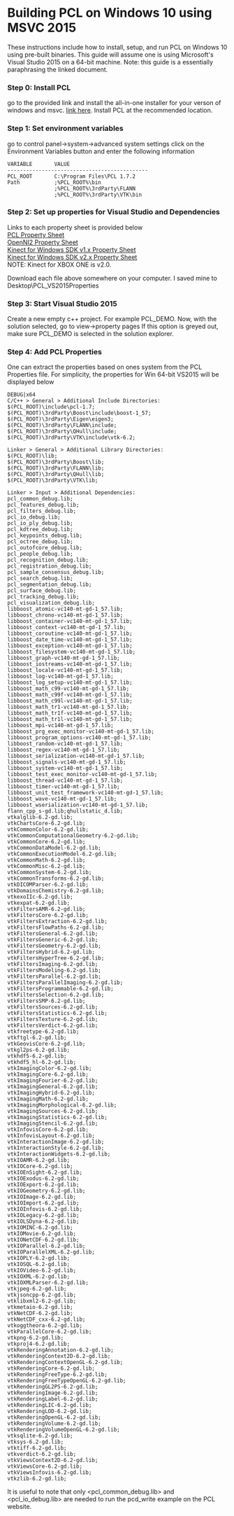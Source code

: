# Building PCL on Windows 10 using MSVC 2015

These instructions include how to install, setup, and run PCL on Windows 10 using pre-built binaries.  This guide will assume one is using Microsoft's Visual Studio 2015 on a 64-bit machine.  Note: this guide is a essentially paraphrasing the linked document.

### Step 0: Install PCL   
go to the provided link and install the all-in-one installer for your verson of windows and msvc. [link here](http://unanancyowen.com/?p=1255&lang=en).  Install PCL at the recommended location.

### Step 1: Set environment variables   
go to control panel->system->advanced system settings
click on the Environment Variables button and enter the following information
```
VARIABLE       VALUE
---------------------------------------------
PCL_ROOT       C:\Program Files\PCL 1.7.2
Path           ;%PCL_ROOT%\bin
               ;%PCL_ROOT%\3rdParty\FLANN
               ;%PCL_ROOT%\3rdParty\VTK\bin
```  

### Step 2: Set up properties for Visual Studio and Dependencies
Links to each property sheet is provided below   
[PCL Property Sheet](https://gist.github.com/UnaNancyOwen/d2c380603a4642525b5c#file-pcl-props)   
[OpenNI2 Property Sheet](https://gist.github.com/UnaNancyOwen/2b58b3bb0f11d0c8fc38#file-openni2-props)   
[Kinect for Windows SDK v1.x Property Sheet](https://gist.github.com/UnaNancyOwen/2c5f2bb71b823283a296#file-kinectsdk-props)   
[Kinect for Windows SDK v2.x Property Sheet](https://gist.github.com/UnaNancyOwen/905fea1ea1832833a22d#file-kinectsdk2-props)   
NOTE: Kinect for XBOX ONE is v2.0.

Download each file above somewhere on your computer.  I saved mine to Desktop\PCL_VS2015Properties

### Step 3: Start Visual Studio 2015
Create a new empty c++ project.  For example PCL_DEMO.
Now, with the solution selected, go to view->property pages
If this option is greyed out, make sure PCL_DEMO is selected in the solution explorer.

### Step 4: Add PCL Properties
One can extract the properties based on ones system from the PCL Properties file.
For simplicity, the properties for Win 64-bit VS2015 will be displayed below
```
DEBUG|x64
C/C++ > General > Additional Include Directories:
$(PCL_ROOT)\include\pcl-1.7;
$(PCL_ROOT)\3rdParty\Boost\include\boost-1_57;
$(PCL_ROOT)\3rdParty\Eigen\eigen3;
$(PCL_ROOT)\3rdParty\FLANN\include;
$(PCL_ROOT)\3rdParty\QHull\include;
$(PCL_ROOT)\3rdParty\VTK\include\vtk-6.2;

Linker > General > Additional Library Directories:
$(PCL_ROOT)\lib;
$(PCL_ROOT)\3rdParty\Boost\lib;
$(PCL_ROOT)\3rdParty\FLANN\lib;
$(PCL_ROOT)\3rdParty\QHull\lib;
$(PCL_ROOT)\3rdParty\VTK\lib;

Linker > Input > Additional Dependencies:
pcl_common_debug.lib;
pcl_features_debug.lib;
pcl_filters_debug.lib;
pcl_io_debug.lib;
pcl_io_ply_debug.lib;
pcl_kdtree_debug.lib;
pcl_keypoints_debug.lib;
pcl_octree_debug.lib;
pcl_outofcore_debug.lib;
pcl_people_debug.lib;
pcl_recognition_debug.lib;
pcl_registration_debug.lib;
pcl_sample_consensus_debug.lib;
pcl_search_debug.lib;
pcl_segmentation_debug.lib;
pcl_surface_debug.lib;
pcl_tracking_debug.lib;
pcl_visualization_debug.lib;
libboost_atomic-vc140-mt-gd-1_57.lib;
libboost_chrono-vc140-mt-gd-1_57.lib;
libboost_container-vc140-mt-gd-1_57.lib;
libboost_context-vc140-mt-gd-1_57.lib;
libboost_coroutine-vc140-mt-gd-1_57.lib;
libboost_date_time-vc140-mt-gd-1_57.lib;
libboost_exception-vc140-mt-gd-1_57.lib;
libboost_filesystem-vc140-mt-gd-1_57.lib;
libboost_graph-vc140-mt-gd-1_57.lib;
libboost_iostreams-vc140-mt-gd-1_57.lib;
libboost_locale-vc140-mt-gd-1_57.lib;
libboost_log-vc140-mt-gd-1_57.lib;
libboost_log_setup-vc140-mt-gd-1_57.lib;
libboost_math_c99-vc140-mt-gd-1_57.lib;
libboost_math_c99f-vc140-mt-gd-1_57.lib;
libboost_math_c99l-vc140-mt-gd-1_57.lib;
libboost_math_tr1-vc140-mt-gd-1_57.lib;
libboost_math_tr1f-vc140-mt-gd-1_57.lib;
libboost_math_tr1l-vc140-mt-gd-1_57.lib;
libboost_mpi-vc140-mt-gd-1_57.lib;
libboost_prg_exec_monitor-vc140-mt-gd-1_57.lib;
libboost_program_options-vc140-mt-gd-1_57.lib;
libboost_random-vc140-mt-gd-1_57.lib;
libboost_regex-vc140-mt-gd-1_57.lib;
libboost_serialization-vc140-mt-gd-1_57.lib;
libboost_signals-vc140-mt-gd-1_57.lib;
libboost_system-vc140-mt-gd-1_57.lib;
libboost_test_exec_monitor-vc140-mt-gd-1_57.lib;
libboost_thread-vc140-mt-gd-1_57.lib;
libboost_timer-vc140-mt-gd-1_57.lib;
libboost_unit_test_framework-vc140-mt-gd-1_57.lib;
libboost_wave-vc140-mt-gd-1_57.lib;
libboost_wserialization-vc140-mt-gd-1_57.lib;
flann_cpp_s-gd.lib;qhullstatic_d.lib;
vtkalglib-6.2-gd.lib;
vtkChartsCore-6.2-gd.lib;
vtkCommonColor-6.2-gd.lib;
vtkCommonComputationalGeometry-6.2-gd.lib;
vtkCommonCore-6.2-gd.lib;
vtkCommonDataModel-6.2-gd.lib;
vtkCommonExecutionModel-6.2-gd.lib;
vtkCommonMath-6.2-gd.lib;
vtkCommonMisc-6.2-gd.lib;
vtkCommonSystem-6.2-gd.lib;
vtkCommonTransforms-6.2-gd.lib;
vtkDICOMParser-6.2-gd.lib;
vtkDomainsChemistry-6.2-gd.lib;
vtkexoIIc-6.2-gd.lib;
vtkexpat-6.2-gd.lib;
vtkFiltersAMR-6.2-gd.lib;
vtkFiltersCore-6.2-gd.lib;
vtkFiltersExtraction-6.2-gd.lib;
vtkFiltersFlowPaths-6.2-gd.lib;
vtkFiltersGeneral-6.2-gd.lib;
vtkFiltersGeneric-6.2-gd.lib;
vtkFiltersGeometry-6.2-gd.lib;
vtkFiltersHybrid-6.2-gd.lib;
vtkFiltersHyperTree-6.2-gd.lib;
vtkFiltersImaging-6.2-gd.lib;
vtkFiltersModeling-6.2-gd.lib;
vtkFiltersParallel-6.2-gd.lib;
vtkFiltersParallelImaging-6.2-gd.lib;
vtkFiltersProgrammable-6.2-gd.lib;
vtkFiltersSelection-6.2-gd.lib;
vtkFiltersSMP-6.2-gd.lib;
vtkFiltersSources-6.2-gd.lib;
vtkFiltersStatistics-6.2-gd.lib;
vtkFiltersTexture-6.2-gd.lib;
vtkFiltersVerdict-6.2-gd.lib;
vtkfreetype-6.2-gd.lib;
vtkftgl-6.2-gd.lib;
vtkGeovisCore-6.2-gd.lib;
vtkgl2ps-6.2-gd.lib;
vtkhdf5-6.2-gd.lib;
vtkhdf5_hl-6.2-gd.lib;
vtkImagingColor-6.2-gd.lib;
vtkImagingCore-6.2-gd.lib;
vtkImagingFourier-6.2-gd.lib;
vtkImagingGeneral-6.2-gd.lib;
vtkImagingHybrid-6.2-gd.lib;
vtkImagingMath-6.2-gd.lib;
vtkImagingMorphological-6.2-gd.lib;
vtkImagingSources-6.2-gd.lib;
vtkImagingStatistics-6.2-gd.lib;
vtkImagingStencil-6.2-gd.lib;
vtkInfovisCore-6.2-gd.lib;
vtkInfovisLayout-6.2-gd.lib;
vtkInteractionImage-6.2-gd.lib;
vtkInteractionStyle-6.2-gd.lib;
vtkInteractionWidgets-6.2-gd.lib;
vtkIOAMR-6.2-gd.lib;
vtkIOCore-6.2-gd.lib;
vtkIOEnSight-6.2-gd.lib;
vtkIOExodus-6.2-gd.lib;
vtkIOExport-6.2-gd.lib;
vtkIOGeometry-6.2-gd.lib;
vtkIOImage-6.2-gd.lib;
vtkIOImport-6.2-gd.lib;
vtkIOInfovis-6.2-gd.lib;
vtkIOLegacy-6.2-gd.lib;
vtkIOLSDyna-6.2-gd.lib;
vtkIOMINC-6.2-gd.lib;
vtkIOMovie-6.2-gd.lib;
vtkIONetCDF-6.2-gd.lib;
vtkIOParallel-6.2-gd.lib;
vtkIOParallelXML-6.2-gd.lib;
vtkIOPLY-6.2-gd.lib;
vtkIOSQL-6.2-gd.lib;
vtkIOVideo-6.2-gd.lib;
vtkIOXML-6.2-gd.lib;
vtkIOXMLParser-6.2-gd.lib;
vtkjpeg-6.2-gd.lib;
vtkjsoncpp-6.2-gd.lib;
vtklibxml2-6.2-gd.lib;
vtkmetaio-6.2-gd.lib;
vtkNetCDF-6.2-gd.lib;
vtkNetCDF_cxx-6.2-gd.lib;
vtkoggtheora-6.2-gd.lib;
vtkParallelCore-6.2-gd.lib;
vtkpng-6.2-gd.lib;
vtkproj4-6.2-gd.lib;
vtkRenderingAnnotation-6.2-gd.lib;
vtkRenderingContext2D-6.2-gd.lib;
vtkRenderingContextOpenGL-6.2-gd.lib;
vtkRenderingCore-6.2-gd.lib;
vtkRenderingFreeType-6.2-gd.lib;
vtkRenderingFreeTypeOpenGL-6.2-gd.lib;
vtkRenderingGL2PS-6.2-gd.lib;
vtkRenderingImage-6.2-gd.lib;
vtkRenderingLabel-6.2-gd.lib;
vtkRenderingLIC-6.2-gd.lib;
vtkRenderingLOD-6.2-gd.lib;
vtkRenderingOpenGL-6.2-gd.lib;
vtkRenderingVolume-6.2-gd.lib;
vtkRenderingVolumeOpenGL-6.2-gd.lib;
vtksqlite-6.2-gd.lib;
vtksys-6.2-gd.lib;
vtktiff-6.2-gd.lib;
vtkverdict-6.2-gd.lib;
vtkViewsContext2D-6.2-gd.lib;
vtkViewsCore-6.2-gd.lib;
vtkViewsInfovis-6.2-gd.lib;
vtkzlib-6.2-gd.lib;
```

It is useful to note that only <pcl_common_debug.lib> and <pcl_io_debug.lib> are needed to run the pcd_write example on the PCL website.  
